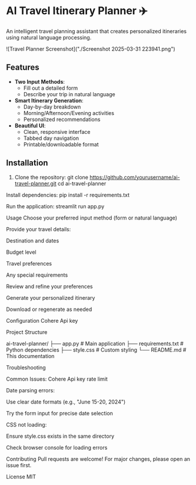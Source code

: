 # AI Travel Itinerary Planner ✈️

An intelligent travel planning assistant that creates personalized itineraries using natural language processing.

![Travel Planner Screenshot]("./Screenshot 2025-03-31 223941.png")

## Features

- **Two Input Methods**:
  - Fill out a detailed form
  - Describe your trip in natural language
- **Smart Itinerary Generation**:
  - Day-by-day breakdown
  - Morning/Afternoon/Evening activities
  - Personalized recommendations
- **Beautiful UI**:
  - Clean, responsive interface
  - Tabbed day navigation
  - Printable/downloadable format

## Installation

1. Clone the repository:
   git clone https://github.com/yourusername/ai-travel-planner.git
   cd ai-travel-planner

Install dependencies:
pip install -r requirements.txt


Run the application:
streamlit run app.py

Usage
Choose your preferred input method (form or natural language)

Provide your travel details:

Destination and dates

Budget level

Travel preferences

Any special requirements

Review and refine your preferences

Generate your personalized itinerary

Download or regenerate as needed

Configuration
Cohere Api key

Project Structure

ai-travel-planner/
├── app.py               # Main application
├── requirements.txt     # Python dependencies
├── style.css            # Custom styling
└── README.md            # This documentation

Troubleshooting

Common Issues:
Cohere Api key rate limit

Date parsing errors:

Use clear date formats (e.g., "June 15-20, 2024")

Try the form input for precise date selection

CSS not loading:

Ensure style.css exists in the same directory

Check browser console for loading errors

Contributing
Pull requests are welcome! For major changes, please open an issue first.

License
MIT

